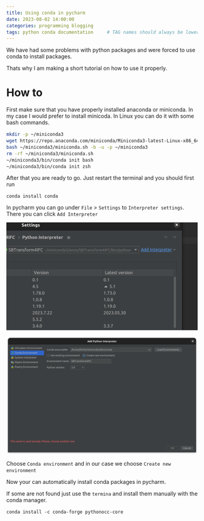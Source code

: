 ```yaml
---
title: Using conda in pycharm
date: 2023-08-02 14:00:00 
categories: programming blogging 
tags: python conda documentation     # TAG names should always be lowercase
---
```



We have had some problems with python packages and were forced to use conda to install packages.

Thats why I am making a short tutorial on how to use it properly.

# How to

First make sure that you have properly installed anaconda or miniconda. In my case I would prefer to install minicoda. In Linux you can do it with some bash commands. 

```bash
mkdir -p ~/miniconda3
wget https://repo.anaconda.com/miniconda/Miniconda3-latest-Linux-x86_64.sh -O ~/miniconda3/miniconda.sh
bash ~/miniconda3/miniconda.sh -b -u -p ~/miniconda3
rm -rf ~/miniconda3/miniconda.sh
~/miniconda3/bin/conda init bash
~/miniconda3/bin/conda init zsh
```

After that you are ready to go. Just restart the terminal and you should first run

```shell
conda install conda
```

In pycharm you can go under `File` > `Settings` to `Interpreter settings`. There you can click `Add Interpreter`

![Add interpreter](image.png)

![Conda Environement](image-1.png)

Choose `Conda environment` and in our case we choose `Create new environment`

Now your can automatically install conda packages in pycharm.

If some are not found just use the `termina` and install them manually with the conda manager.

```shell
conda install -c conda-forge pythonocc-core
```
